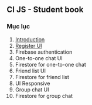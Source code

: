 ## CI JS - Student book
### Mục lục
1. [Introduction](/introduction/introduction.md)
2. [Register UI](/login-register-ui/login-register-ui.md)
3. Firebase authentication
4. One-to-one chat UI
5. Firestore for one-to-one chat
6. Friend list UI
7. Firestore for friend list
8. UI Responsive
9. Group chat UI
10. Firestore for group chat